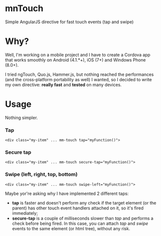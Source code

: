 mnTouch
=======

Simple AngularJS directive for fast touch events (tap and swipe)

# Why?
Well, I'm working on a mobile project and I have to create a Cordova app that works smoothly on Android (4.1.*+), iOS (7+) and Windows Phone (8.0+).

I tried ngTouch, Quo.js, Hammer.js, but nothing reached the performances (and the cross-platform portability as well) I wanted, so I decided to write my own directive: **really fast** and **tested** on many devices.

# Usage
Nothing simpler.


### Tap
	<div class="my-item" ... mm-touch tap="myFunction()">


### Secure tap
	<div class="my-item" ... mm-touch secure-tap="myFunction()">


### Swipe (left, right, top, bottom)
	<div class="my-item" ... mm-touch swipe-left="myFunction()">

Maybe yor're asking why I have implemented 2 different taps:
- **tap** is faster and doesn't perform any check if the target element (or the parent) has other touch event handlers attached on it, so it's fired immediately;
- **secure-tap** is a couple of milliseconds slower than *tap* and performs a check before being fired. In this case, you can attach *tap* and *swipe* events to the same element (or html tree), without any risk.